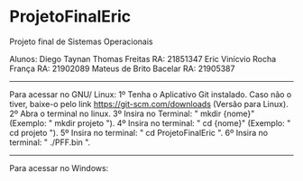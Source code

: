 # ProjetoFinalEric
Projeto final de Sistemas Operacionais

Alunos:
Diego Taynan Thomas Freitas RA: 21851347
Eric Vinícvio Rocha França  RA: 21902089
Mateus de Brito Bacelar     RA: 21905387

--- --- ---
Para acessar no GNU/ Linux:
1º Tenha o Aplicativo Git instalado. 
Caso não o tiver, baixe-o pelo link <https://git-scm.com/downloads> (Versão para Linux).
2º Abra o terminal no linux.
3º Insira no Terminal: " mkdir {nome}" (Exemplo: " mkdir projeto ").
4º Insira no terminal: " cd {nome}" (Exemplo: " cd projeto ").
5º Insira no terminal: " cd ProjetoFinalEric ".
6º Insira no terminal: " ./PFF.bin ".

--- --- ---
Para acessar no Windows: 




